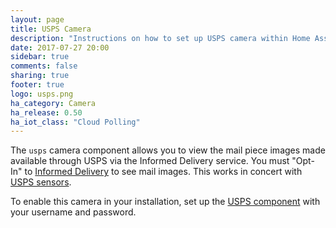 ```yaml
---
layout: page
title: USPS Camera
description: "Instructions on how to set up USPS camera within Home Assistant."
date: 2017-07-27 20:00
sidebar: true
comments: false
sharing: true
footer: true
logo: usps.png
ha_category: Camera
ha_release: 0.50
ha_iot_class: "Cloud Polling"
---
```



The `usps` camera component allows you to view the mail piece images made available through USPS via the Informed Delivery service.  You must "Opt-In" to [Informed Delivery](https://informeddelivery.usps.com/box/pages/intro/start.action) to see mail images. This works in concert with [USPS sensors](/components/sensor.usps).

To enable this camera in your installation, set up the [USPS component](/components/usps) with your username and password.
